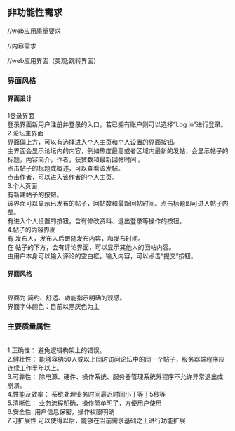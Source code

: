 
## 非功能性需求
//web应用质量要求

//内容需求 

//web应用界面（美观;跳转界面）
### 界面风格
#### 界面设计

1登录界面   
登录界面新用户注册并登录的入口，若已拥有账户则可以选择“Log in”进行登录。        
2.论坛主界面    
界面偏上方，可以有选择进入个人主页和个人设置的界面按钮。   
主界面会显示论坛内的内容，例如热度最高或者区域内最新的发帖，会显示帖子的标题，内容简介，作者，获赞数和最新回帖时间 。    
点击帖子的标题或概述，可以查看该发帖。
</br>点击作者，可以进入该作者的个人主页。
</br>3.个人页面    
有新建帖子的按钮。  
该界面可以显示已发布的帖子，回帖数和最新回帖时间。点击标题即可进入帖子内部。   
有进入个人设置的按钮，含有修改资料、退出登录等操作的按钮。
</br>4.帖子的内容界面    
有 发布人，发布人后跟随发布内容，和发布时间。    
在 帖子的下方，会有评论界面，可以显示其他人的回帖内容。    
由用户本身可以输入评论的空白框，输入内容，可以点击“提交”按钮。

#### 界面风格
</br>界面为 简约、舒适、功能指示明确的观感。
</br>界面字体颜色：目前以黑灰色为主

### 主要质量属性
</br>1.正确性：
避免逻辑构架上的错误。
</br>2.健壮性：
能够容纳50人或以上同时访问论坛中的同一个帖子，服务器端程序应连续工作半年以上。
</br>3.可靠性：
除电源、硬件、操作系统、服务器管理系统外程序不允许异常退出或崩溃。
</br>4.性能及效率：
系统处理业务时间最迟时间小于等于5秒等
</br>5.清晰性：
业务流程明确，操作简单明了，方便用户使用
</br>6.安全性:
用户信息保密，操作权限明确
</br>7.可扩展性
可以使得以后，能够在当前需求基础之上进行功能扩展
